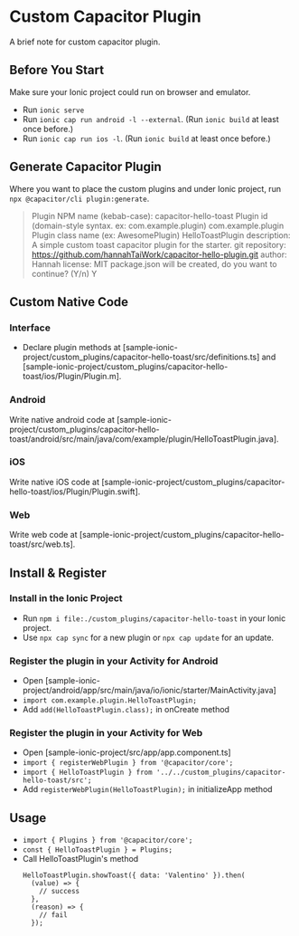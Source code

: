 # Custom Capacitor Plugin
A brief note for custom capacitor plugin.



## Before You Start
Make sure your Ionic project could run on browser and emulator.
- Run `ionic serve`
- Run `ionic cap run android -l --external`. (Run `ionic build` at least once before.)
- Run `ionic cap run ios -l`. (Run `ionic build` at least once before.)



## Generate Capacitor Plugin
Where you want to place the custom plugins and under Ionic project, run `npx @capacitor/cli plugin:generate`.
> Plugin NPM name (kebab-case): capacitor-hello-toast
> Plugin id (domain-style syntax. ex: com.example.plugin) com.example.plugin
> Plugin class name (ex: AwesomePlugin) HelloToastPlugin
> description: A simple custom toast capacitor plugin for the starter.
> git repository: https://github.com/hannahTaiWork/capacitor-hello-plugin.git
> author: Hannah
> license: MIT
> package.json will be created, do you want to continue? (Y/n) Y



## Custom Native Code
### Interface 
- Declare plugin methods at [sample-ionic-project/custom_plugins/capacitor-hello-toast/src/definitions.ts] and [sample-ionic-project/custom_plugins/capacitor-hello-toast/ios/Plugin/Plugin.m].

### Android
Write native android code at [sample-ionic-project/custom_plugins/capacitor-hello-toast/android/src/main/java/com/example/plugin/HelloToastPlugin.java].

### iOS
Write native iOS code at [sample-ionic-project/custom_plugins/capacitor-hello-toast/ios/Plugin/Plugin.swift].

### Web
Write web code at [sample-ionic-project/custom_plugins/capacitor-hello-toast/src/web.ts].



## Install & Register 
### Install in the Ionic Project
- Run `npm i file:./custom_plugins/capacitor-hello-toast` in your Ionic project.
- Use `npx cap sync` for a new plugin or `npx cap update` for an update.

### Register the plugin in your Activity for Android
- Open [sample-ionic-project/android/app/src/main/java/io/ionic/starter/MainActivity.java]
- `import com.example.plugin.HelloToastPlugin;`
- Add `add(HelloToastPlugin.class);` in onCreate method
 
### Register the plugin in your Activity for Web
- Open [sample-ionic-project/src/app/app.component.ts]
- `import { registerWebPlugin } from '@capacitor/core';`
- `import { HelloToastPlugin } from '../../custom_plugins/capacitor-hello-toast/src';`
- Add `registerWebPlugin(HelloToastPlugin);` in initializeApp method



## Usage
- `import { Plugins } from '@capacitor/core';`
- `const { HelloToastPlugin } = Plugins;`
- Call HelloToastPlugin's method
  ```
  HelloToastPlugin.showToast({ data: 'Valentino' }).then(
    (value) => {
      // success
    },
    (reason) => {
      // fail
    });
  ```

